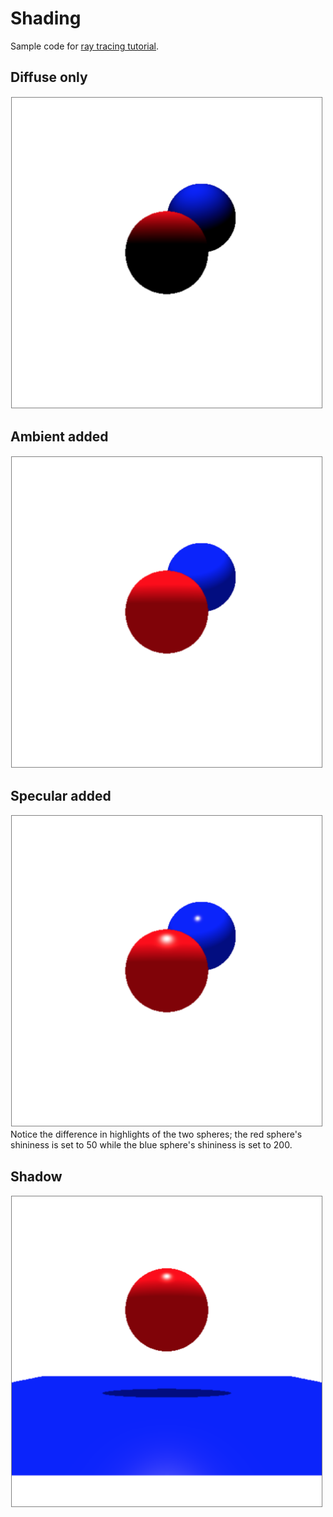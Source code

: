 # Shading
Sample code for [ray tracing tutorial](https://github.com/sangwo/web-ray-tracer/blob/master/docs/04_shading.md).

## Diffuse only

<img src="./diffuse.png" alt="red and blue spheres with diffuse shading" width="500">

## Ambient added

<img src="./ambient.png" alt="red and blue spheres with diffuse and ambient" width="500">

## Specular added

<img src="./specular.png" alt="red and blue spheres with diffuse, ambient, specular" width="500">
Notice the difference in highlights of the two spheres; the red sphere's shininess is set to 50 while the blue sphere's shininess is set to 200.

## Shadow

<img src="./shadow.png" alt="red sphere casts shadow on blue plane" width="500">
